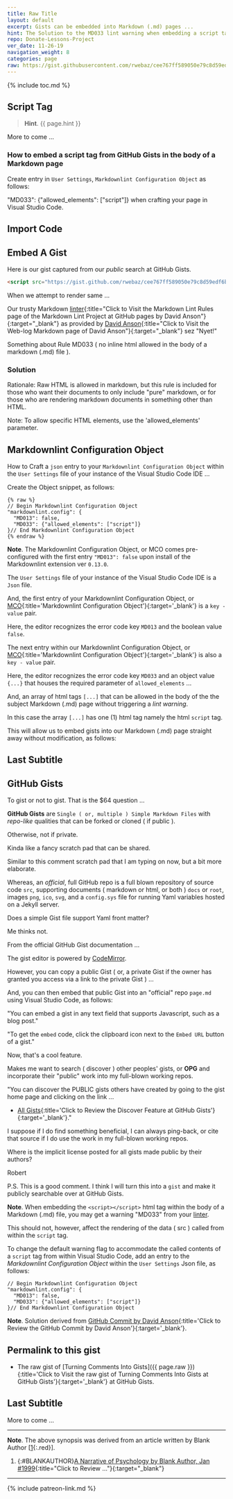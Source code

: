 ```yaml
---
title: Raw Title
layout: default
excerpt: Gists can be embedded into Markdown (.md) pages ...
hint: The Solution to the MD033 lint warning when embedding a script tag from GitHub Gists in the body of a Markdown page.
repo: Donate-Lessons-Project
ver_date: 11-26-19
navigation_weight: 8
categories: page
raw: https://gist.githubusercontent.com/rwebaz/cee767ff589050e79c8d59edf6b7e084/raw/873984fc5a627828a88f797632ed87a3f6dc2777/Turning-Comments-Into-Gists.md
---
```

{% include toc.md %}

## Script Tag

> **Hint**. {{ page.hint }}

More to come ...

### How to embed a script tag from GitHub Gists in the body of a Markdown page

Create entry in `User Settings`, `Markdownlint Configuration Object` as follows:

"MD033": {"allowed_elements": ["script"]} when crafting your page in Visual Studio Code.

## Import Code

## Embed A Gist

Here is our gist captured from our *public* search at GitHub Gists.

```html
<script src="https://gist.github.com/rwebaz/cee767ff589050e79c8d59edf6b7e084.js"></script>
```

When we attempt to render same ...

Our trusty Markdown [linter](https://github.com/DavidAnson/markdownlint/blob/master/doc/Rules.md){:title="Click to Visit the Markdown Lint Rules page of the Markdown Lint Project at GitHub pages by David Anson"}{:target="_blank"} as provided by [David Anson](https://dlaa.me/blog/post/markdownlint){:title="Click to Visit the Web-log Markdown page of David Anson"}{:target="_blank"} sez "Nyet!"

Something about Rule MD033 ( no inline html allowed in the body of a markdown (.md) file ).

### Solution

Rationale: Raw HTML is allowed in markdown, but this rule is included for those who want their documents to only include "pure" markdown, or for those who are rendering markdown documents in something other than HTML.

Note: To allow specific HTML elements, use the 'allowed_elements' parameter.

## Markdownlint Configuration Object

How to Craft a `json` entry to your `Markdownlint Configuration Object` within the `User Settings` file of your instance of the Visual Studio Code IDE ...

Create the Object snippet, as follows:

```liquid
{% raw %}
// Begin Markdownlint Configuration Object
"markdownlint.config": {
  "MD013": false,
  "MD033": {"allowed_elements": ["script"]}
}// End Markdownlint Configuration Object
{% endraw %}
```

**Note**. The Markdownlint Configuration Object, or MCO comes pre-configured with the first entry `"MD013": false` upon install of the Markdownlint extension ver `0.13.0`.

The `User Settings` file of your instance of the Visual Studio Code IDE is a `Json` file.

And, the first entry of your Markdownlint Configuration Object, or [MCO](http://thisdavej.com/build-an-amazing-markdown-editor-using-visual-studio-code-and-pandoc/){:title='Markdownlint Configuration Object'}{:target='_blank'} is a `key - value` pair.

Here, the editor recognizes the error code key `MD013` and the boolean value `false`.

The next entry within our Markdownlint Configuration Object, or [MCO](http://thisdavej.com/build-an-amazing-markdown-editor-using-visual-studio-code-and-pandoc/){:title='Markdownlint Configuration Object'}{:target='_blank'} is also a `key - value` pair.

Here, the editor recognizes the error code key `MD033` and an object value `{...}` that houses the required parameter of `allowed_elements` ...

And, an array of html tags `[...]` that can be allowed in the body of the the subject Markdown (.md) page without triggering a *lint warning*.

In this case the array `[...]` has one (1) html tag namely the html `script` tag.

This will allow us to embed gists into our Markdown (.md) page straight away without modification, as follows:

<script src="https://gist.github.com/rwebaz/cee767ff589050e79c8d59edf6b7e084.js"></script>

## Last Subtitle

## GitHub Gists

To gist or not to gist. That is the $64 question ...

**GitHub Gists** are `Single ( or, multiple ) Simple Markdown Files` with *repo-like* qualities that can be forked or cloned ( if public ).

Otherwise, not if private.

Kinda like a fancy scratch pad that can be shared.

Similar to this comment scratch pad that I am typing on now, but a bit more elaborate.

Whereas, an *official*, full GitHub repo is a full blown repository of source code `src`, supporting documents ( markdown or html, or both ) `docs` or `root`, images `png`, `ico`, `svg`, and a `config.sys` file for running Yaml variables hosted on a Jekyll server.

Does a simple Gist file support Yaml front matter?

Me thinks not.

From the official GitHub Gist documentation ...

The gist editor is powered by [CodeMirror][1].

However, you can copy a public Gist ( or, a private Gist if the owner has granted you access via a link to the private Gist ) ...

And, you can then embed that public Gist into an "official" repo `page.md` using Visual Studio Code, as follows:

"You can embed a gist in any text field that supports Javascript, such as a blog post."

"To get the `embed` code, click the clipboard icon next to the `Embed URL` button of a gist."

Now, that's a cool feature.

Makes me want to search ( discover ) other peoples' gists, or **OPG** and incorporate their "public" work into my full-blown working repos.

"You can discover the PUBLIC gists others have created by going to the gist home page and clicking on the link ...

- [All Gists](https://gist.github.com/discover){:title='Click to Review the Discover Feature at GitHub Gists'}{:target='_blank'}."

I suppose if I do find something beneficial, I can always ping-back, or cite that source if I do use the work in my full-blown working repos.

Where is the implicit license posted for all gists made public by their authors?

Robert

P.S. This is a good comment. I think I will turn this into a `gist` and make it publicly searchable over at GitHub Gists.

**Note**. When embedding the `<script></script>` html tag within the body of a Markdown (.md) file, you may get a warning "MD033" from your [linter][2].

This should not, however, affect the rendering of the data ( src ) called from within the `script` tag.

To change the default warning flag to accommodate the called contents of a `script` tag from within Visual Studio Code, add an entry to the *Markdownlint Configuration Object* within the `User Settings` Json file, as follows:

    // Begin Markdownlint Configuration Object
    "markdownlint.config": {
      "MD013": false,
      "MD033": {"allowed_elements": ["script"]}
    }// End Markdownlint Configuration Object

**Note**. Solution derived from [GitHub Commit by David Anson](https://github.com/DavidAnson/markdownlint/commit/fb31bb5f350ce76550377c6d84b3834aee269ee8){:title='Click to Review the GitHub Commit by David Anson'}{:target='_blank'}.

[1]: https://help.github.com/articles/about-gists/
[2]: https://github.com/DavidAnson/markdownlint/blob/master/doc/Rules.md
[3]: https://github.com/DavidAnson/markdownlint/commit/fb31bb5f350ce76550377c6d84b3834aee269ee8
[4]: https://gist.github.com/discover

## Permalink to this gist

- The raw gist of [Turning Comments Into Gists]({{ page.raw }}){:title='Click to Visit the raw gist of Turning Comments Into Gists at GitHub Gists'}{:target='_blank'} at GitHub Gists.

## Last Subtitle

More to come ...

***

**Note**. The above synopsis was derived from an article written by Blank Author [[1](#BLANKAUTHOR){:.red}].

1. {:#BLANKAUTHOR}[A Narrative of Psychology by Blank Author, Jan #1999](http://cowles.yale.edu/sites/default/files/files/pub/d20/d2069.pdf){:title="Click to Review ..."}{:target="_blank"}

***

{% include patreon-link.md %}
